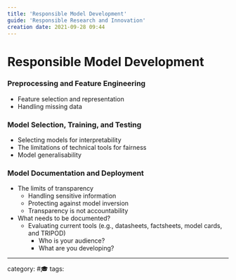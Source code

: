```yaml
---
title: 'Responsible Model Development'
guide: 'Responsible Research and Innovation'
creation date: 2021-09-28 09:44
---
```

# Responsible Model Development
### Preprocessing and Feature Engineering
- Feature selection and representation
- Handling missing data

### Model Selection, Training, and Testing
- Selecting models for interpretability
- The limitations of technical tools for fairness 
- Model generalisability

### Model Documentation and Deployment
- The limits of transparency
	- Handling sensitive information 
	- Protecting against model inversion
	- Transparency is not accountability
- What needs to be documented?
	- Evaluating current tools (e.g., datasheets, factsheets, model cards, and TRIPOD)
		- Who is your audience?
		- What are you developing?

* * *
category: #🎓
tags: 